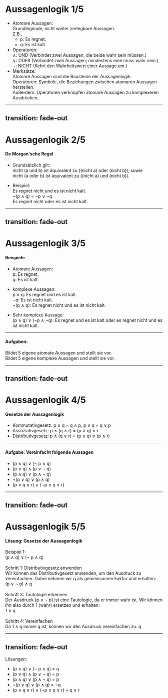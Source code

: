# Aussagenlogik 1/5
- Atomare Aussagen: <br>
  Grundlegende, nicht weiter zerlegbare Aussagen. <br>
  Z.B., <br>
  - p: Es regnet.  
  - q: Es ist kalt.<br>
- Operatoren: <br>
  ∧: UND (Verbindet zwei Aussagen, die beide wahr sein müssen.)<br>
  ∨: ODER (Verbindet zwei Aussagen; mindestens eine muss wahr sein.)<br>
  ¬: NICHT (Kehrt den Wahrheitswert einer Aussage um.)<br>
- Merksätze: <br>
Atomare Aussagen sind die Bausteine der Aussagenlogik. <br>
Operatoren: Symbole, die Beziehungen zwischen atomaren Aussagen herstellen.<br>
Außerdem: Operatoren verknüpfen atomare Aussagen zu komplexeren Ausdrücken.

---
transition: fade-out
---

# Aussagenlogik 2/5

#### De Morgan'sche Regel

- Grundsätzlich gilt: <br>
nicht (a und b) ist äquivalent zu ((nicht a) oder (nicht b)), sowie <br>
nicht (a oder b) ist äquivalent zu ((nicht a) und (nicht b)).

- Beispiel: <br>
Es regnet nicht und es ist nicht kalt. <br>
¬(p ∧ q) = ¬p ∨ ¬q <br>
Es regnet nicht oder es ist nicht kalt. <br>

---
transition: fade-out
---

# Aussagenlogik 3/5
#### Beispiele
- Atomare Aussagen: <br>
p: Es regnet. <br>
q: Es ist kalt. <br>

- komplexe Aussagen: <br>
p ∧ q: Es regnet und es ist kalt. <br>
¬q: Es ist nicht kalt. <br>
¬(p ∧ q): Es regnet nicht und es ist nicht kalt. <br>

- Sehr komplexe Aussage: <br>
(p ∧ q) ∨ (¬p ∧ ¬q): Es regnet und es ist kalt oder es regnet nicht und es ist nicht kalt. <br>
<hr>

#### Aufgaben: <br>
Bildet 5 eigene atomate Aussagen und stellt sie vor. <br>
Bildet 5 eigene komplexe Aussagen und stellt sie vor. <br>


---
transition: fade-out
---

# Aussagenlogik 4/5
#### Gesetze der Aussagenlogik
- Kommutativgesetz: p ∧ q = q ∧ p, p ∨ q = q ∨ p
- Assoziativgesetz: p ∧ (q ∧ r) = (p ∧ q) ∧ r
- Distributivgesetz: p ∧ (q ∨ r) = (p ∧ q) ∨ (p ∧ r)
<hr>

#### Aufgabe: Vereinfacht folgende Aussagen <br> 
- (p ∧ q) ∨ (¬ p ∧ q)
- (p ∨ q) ∧ (p ∨ ¬ q)
- (p ∧ q) ∨ (p ∧ ¬ q)
- ¬(p ∨ q) ∨ (p ∧ q)
- (p ∨ q ∨ r) ∧ (¬p ∨ q ∨ r)

---
transition: fade-out
---

# Aussagenlogik 5/5
#### Lösung: Gesetze der Aussagenlogik
Beispiel 1:<br>
(p ∧ q) ∨ (¬ p ∧ q) <br><br>
Schritt 1: Distributivgesetz anwenden <br>
Wir können das Distributivgesetz anwenden, um den Ausdruck zu vereinfachen. Dabei nehmen wir q als gemeinsamen Faktor und erhalten: <br>
(p ∨ ¬ p) ∧ q <br><br>
Schritt 3: Tautologie erkennen<br>
Der Ausdruck (p ∨ ¬ p) ist eine Tautologie, da er immer wahr ist. Wir können ihn also durch 1 (wahr) ersetzen und erhalten: <br>
1 ∧ q <br><br>
Schritt 4: Vereinfachen <br>
Da 1 ∧ q immer q ist, können wir den Ausdruck vereinfachen zu: q <br>


---
transition: fade-out
---

Lösungen: <br>
- (p ∧ q) ∨ (¬ p ∧ q) = q
- (p ∨ q) ∧ (p ∨ ¬ q) = p
- (p ∧ q) ∨ (p ∧ ¬ q) = p
- ¬(p ∨ q) ∨ (p ∧ q) = ¬q
- (p ∨ q ∨ r) ∧ (¬p ∨ q ∨ r) = q ∨ r
  

